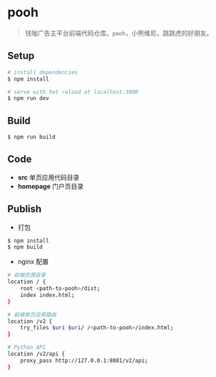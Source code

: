 # pooh

> 钱咖广告主平台前端代码仓库。`pooh`，小熊维尼，跳跳虎的好朋友。

## Setup

```bash
# install dependencies
$ npm install

# serve with hot reload at localhost:3000
$ npm run dev

```

## Build

```bash
$ npm run build
```

## Code

- **src** 单页应用代码目录
- **homepage** 门户页目录


## Publish

- 打包

```bash
$ npm install
$ npm build
```

- nginx 配置

```bash
# 前端资源目录
location / {
    root <path-to-pooh>/dist;
    index index.html;
}

# 前端单页应用路由
location /v2 {
    try_files $uri $uri/ /<path-to-pooh>/index.html;
}

# Python API
location /v2/api {
    proxy_pass http://127.0.0.1:8081/v2/api;
}
```
